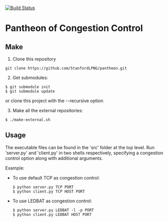 [![Build Status](https://travis-ci.org/StanfordLPNG/pantheon.svg?branch=master)](https://travis-ci.org/StanfordLPNG/pantheon)

# Pantheon of Congestion Control

## Make

1. Clone this repository

  ```
  git clone https://github.com/StanfordLPNG/pantheon.git
  ```

2. Get submodules:

  ```
  $ git submodule init
  $ git submodule update
  ```

  or clone this project with the --recursive option

3. Make all the external repositories:

  ```
  $ ./make-external.sh
  ```

## Usage

The executable files can be found in the 'src' folder at the top
level. Run 'server.py' and 'client.py' in two shells
respectively, specifying a congestion control option along with
additional arguments.

Example:

* To use default TCP as congestion control:

  ```
  $ python server.py TCP PORT
  $ python client.py TCP HOST PORT
  ```

* To use LEDBAT as congestion control:

  ```
  $ python server.py LEDBAT -l -p PORT
  $ python client.py LEDBAT HOST PORT
  ```
